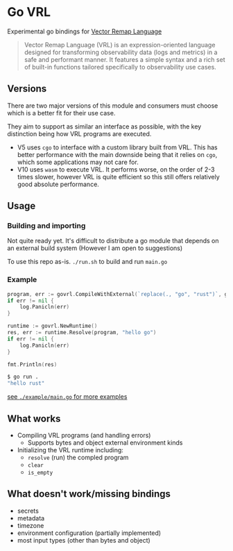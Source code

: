
# Go VRL

Experimental go bindings for [Vector Remap Language](https://vector.dev/docs/reference/vrl/)

> Vector Remap Language (VRL) is an expression-oriented language designed for transforming observability data (logs and metrics) in a safe and performant manner. It features a simple syntax and a rich set of built-in functions tailored specifically to observability use cases.

## Versions
There are two major versions of this module and consumers must choose which is a
better fit for their use case.

They aim to support as similar an interface as possible, with the key
distinction being how VRL programs are executed.

- V5 uses `cgo` to interface with a custom library built from VRL. This has
  better performance with the main downside being that it relies on `cgo`, which
  some applications may not care for.
- V10 uses `wasm` to execute VRL. It performs worse, on the order of 2-3 times
  slower, however VRL is quite efficient so this still offers relatively good
  absolute performance.

## Usage

### Building and importing

Not quite ready yet. It's difficult to distribute a go module that depends on an external build system (However I am open to suggestions)

To use this repo as-is. `./run.sh` to build and run `main.go`

### Example

```go
program, err := govrl.CompileWithExternal(`replace(., "go", "rust")`, govrl.GetExternalEnv(govrl.Bytes, govrl.Bytes))
if err != nil {
    log.Panicln(err)
}

runtime := govrl.NewRuntime()
res, err := runtime.Resolve(program, "hello go")
if err != nil {
    log.Panicln(err)
}

fmt.Println(res)
```

```bash
$ go run .
"hello rust"
```

[see `./example/main.go` for more examples](./example/main.go)

## What works

- Compiling VRL programs (and handling errors)
  - Supports bytes and object external environment kinds
- Initializing the VRL runtime including:
  - `resolve` (run) the compled program
  - `clear`
  - `is_empty`

## What doesn't work/missing bindings

- secrets
- metadata
- timezone
- environment configuration (partially implemented)
- most input types (other than bytes and object)
